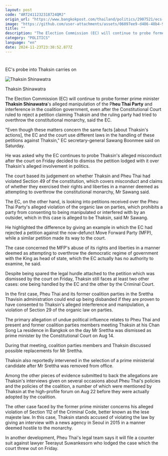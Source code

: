 ```yaml
---
layout: post
code: "ART2411232318724QMJ"
origin_url: "https://www.bangkokpost.com/thailand/politics/2907521/ecs-probe-into-thaksin-carries-on"
image: "https://github.com/user-attachments/assets/06097ee9-d486-48b4-9a42-2f246abdaf84"
title: ""
description: "The Election Commission (EC) will continue to probe former prime minister  Thaksin Shinawatra "
category: "POLITICS"
language: "en"
date: 2024-11-23T23:38:52.877Z
---
```


# 

EC's probe into Thaksin carries on

![Thaksin Shinawatra](https://github.com/user-attachments/assets/065af409-a5a5-4d84-b6a1-4a2136b03b54)

Thaksin Shinawatra

The Election Commission (EC) will continue to probe former prime minister **Thaksin Shinawatra**'s alleged manipulation of the P**heu Thai Party** and interference in the coalition government, even after the Constitutional Court ruled to reject a petition claiming Thaksin and the ruling party had tried to overthrow the constitutional monarchy, said the EC.

"Even though these matters concern the same facts \[about Thaksin's actions\], the EC and the court use different laws in the handling of these petitions against Thaksin," EC secretary-general Sawang Boonmee said on Saturday.

He was asked why the EC continues to probe Thaksin's alleged misconduct after the court on Friday decided to dismiss the petition lodged with it over Thaksin's alleged involvement in politics.

The court based its judgement on whether Thaksin and Pheu Thai had violated Section 49 of the constitution, which covers misconduct and claims of whether they exercised their rights and liberties in a manner deemed as attempting to overthrow the constitutional monarchy, Mr Sawang said.

The EC, on the other hand, is looking into petitions received over the Pheu Thai Party's alleged violation of the organic law on parties, which prohibits a party from consenting to being manipulated or interfered with by an outsider, which in this case is alleged to be Thaksin, said Mr Sawang.

He highlighted the difference by giving an example in which the EC had rejected a petition against the now-defunct Move Forward Party (MFP), while a similar petition made its way to the court.

The case concerned the MFP's abuse of its rights and liberties in a manner deemed as attempting to overthrow the democratic regime of government with the King as head of state, which the EC actually has no authority to examine, he said.

Despite being spared the legal hurdle attached to the petition which was dismissed by the court on Friday, Thaksin still faces at least two other cases: one being handled by the EC and the other by the Criminal Court.

In the first case, Pheu Thai and its former coalition parties in the Srettha Thavisin administration could end up being disbanded if they are proven to have consented to Thaksin's alleged interference and manipulation, a violation of Section 29 of the organic law on parties.

The primary allegation of undue political influence relates to Pheu Thai and present and former coalition parties members meeting Thaksin at his Chan Song La residence in Bangkok on the day Mr Srettha was dismissed as prime minister by the Constitutional Court on Aug 14.

During that meeting, coalition parties members and Thaksin discussed possible replacements for Mr Srettha.

Thaksin also reportedly intervened in the selection of a prime ministerial candidate after Mr Srettha was removed from office.

Among the other pieces of evidence submitted to back the allegations are Thaksin's interviews given on several occasions about Pheu Thai's policies and the policies of the coalition, a number of which were mentioned by Thaksin at the high-profile forum on Aug 22 before they were actually adopted by the coalition.

The other case faced by the former prime minister concerns his alleged violation of Section 112 of the Criminal Code, better known as the lese majeste law. In this case, Thaksin stands accused of violating the law by giving an interview with a news agency in Seoul in 2015 in a manner deemed hostile to the monarchy.

In another development, Pheu Thai's legal team says it will file a counter suit against lawyer Teerayut Suwankesorn who lodged the case which the court threw out on Friday.